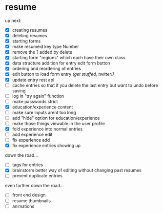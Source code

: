 # resume
up next:
- [x] creating resumes
- [x] deleting resumes
- [x] starting forms
- [x] make resumeid key type Number
- [x] remove the ? added by delete
- [x] starting form "regions" which each have their own class
- [x] data structure addition for entry edit form button
- [x] ordering and reordering of entries
- [x] edit button to load form entry *(get stuffed, twitter!)*
- [x] update entry rest api
- [ ] cache entries so that if you delete the last entry but want to undo before saving
- [ ] log in "try again" function
- [ ] make passwords strict
- [x] education/experience content
- [ ] make sure inputs arent too long
- [ ] add "hide" option for education/experience
- [ ] make those things viewable in the user profile
- [x] fold experience into normal entries
- [ ] add experience edit
- [ ] fix experience add
- [x] fix experience entries showing up

down the road...
- [ ] tags for entries
- [x] brainstorm better way of editing without changing past resumes
- [ ] prevent duplicate entries

even farther down the road...
- [ ] front end design
- [ ] resume thumbnails
- [ ] animations